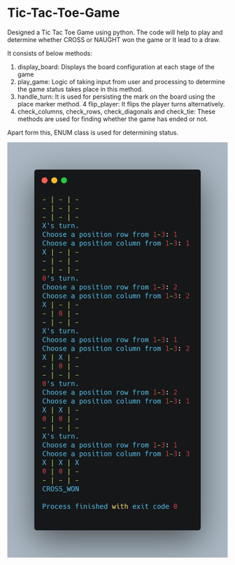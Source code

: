 # Tic-Tac-Toe-Game

Designed a Tic Tac Toe Game using python. The code will help to play and determine whether CROSS or NAUGHT won the game or It lead to a draw.

It consists of below methods:
1. display_board: Displays the board configuration at each stage of the game
2. play_game: Logic of taking input from user and processing to determine the game status takes place in this method.
3. handle_turn: It is used for persisting the mark on the board using the place marker method.
4  flip_player: It flips the player turns alternatively.
5. check_columns, check_rows, check_diagonals and check_tie: These methods are used for finding whether the game has ended or not.

Apart form this, ENUM class is used for determining status.

![alt text](https://github.com/DineshReddyKommera/Tic-Tac-Toe-Game/blob/master/carbon.png?raw=true)
